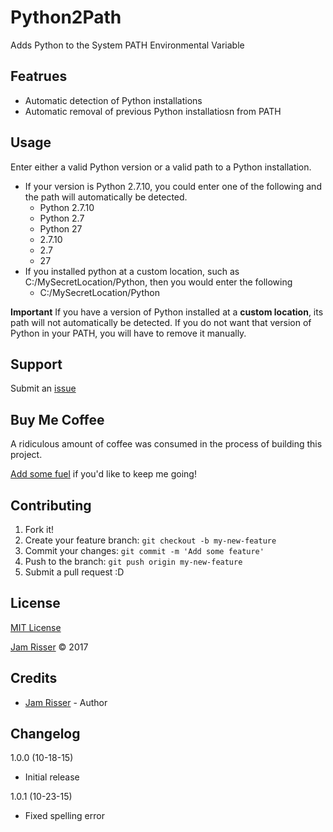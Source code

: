 # Python2Path

Adds Python to the System PATH Environmental Variable


## Featrues
<!------------------------------------------------------->

* Automatic detection of Python installations
* Automatic removal of previous Python installatiosn from PATH


## Usage
<!------------------------------------------------------->

Enter either a valid Python version or a valid path to a Python installation.
  * If your version is Python 2.7.10, you could enter one of the following and the path will automatically be detected.
    * Python 2.7.10
    * Python 2.7
    * Python 27
    * 2.7.10
    * 2.7
    * 27
  * If you installed python at a custom location, such as C:/MySecretLocation/Python, then you would enter the following
    * C:/MySecretLocation/Python

**Important**
If you have a version of Python installed at a __custom location__, its path will not automatically be detected.  If you do not want that version of Python in your PATH, you will have to remove it manually.


## Support
<!------------------------------------------------------->

Submit an [issue](https://github.com/jamrizzi/python2path/issues/new)


## Buy Me Coffee
<!------------------------------------------------------->

A ridiculous amount of coffee was consumed in the process of building this project.

[Add some fuel](https://jamrizzi.com/#!/buy-me-coffee) if you'd like to keep me going!


## Contributing
<!------------------------------------------------------->

1. Fork it!
2. Create your feature branch: `git checkout -b my-new-feature`
3. Commit your changes: `git commit -m 'Add some feature'`
4. Push to the branch: `git push origin my-new-feature`
5. Submit a pull request :D


## License
<!------------------------------------------------------->

[MIT License](https://github.com/jamrizzi/readme/blob/master/LICENSE)

[Jam Risser](https://jamrizzi.com) &copy; 2017


## Credits
<!------------------------------------------------------->

* [Jam Risser](https://jamrizzi.com) - Author


## Changelog
<!------------------------------------------------------->

1.0.0 (10-18-15)
* Initial release

1.0.1 (10-23-15)
* Fixed spelling error
